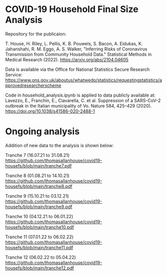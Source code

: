 # COVID-19 Household Final Size Analysis

Repository for the publicaion:

T. House, H. Riley, L. Pellis, K. B. Pouwels, S. Bacon, A. Eidukas, K. Jahanshahi, R. M. Eggo, A. S. Walker, "Inferring Risks of Coronavirus Transmission from Community Household Data." Statistical Methods in Medical Research (2022). https://arxiv.org/abs/2104.04605

Data is available via the Office for National Statistics Secure Research Service:
https://www.ons.gov.uk/aboutus/whatwedo/statistics/requestingstatistics/approvedresearcherscheme

Code in household_analysis.ipynb is applied to data publicly available at:
Lavezzo, E., Franchin, E., Ciavarella, C. et al. Suppression of a SARS-CoV-2 outbreak in the Italian municipality of Vo. Nature 584, 425–429 (2020). https://doi.org/10.1038/s41586-020-2488-1

# Ongoing analysis

Addition of new data to the analysis is shown below:

Tranche 7 (16.07.21 to 31.08.21)
https://github.com/thomasallanhouse/covid19-housefs/blob/main/tranche7.pdf

Tranche 8 (01.08.21 to 14.10.21)
https://github.com/thomasallanhouse/covid19-housefs/blob/main/tranche8.pdf

Tranche 9 (15.10.21 to 03.12.21)
https://github.com/thomasallanhouse/covid19-housefs/blob/main/tranche9.pdf

Tranche 10 (04.12.21 to 06.01.22)
https://github.com/thomasallanhouse/covid19-housefs/blob/main/tranche10.pdf

Tranche 11 (07.01.22 to 06.02.22)
https://github.com/thomasallanhouse/covid19-housefs/blob/main/tranche11.pdf

Tranche 12 (06.02.22 to 05.04.22)
https://github.com/thomasallanhouse/covid19-housefs/blob/main/tranche12.pdf
